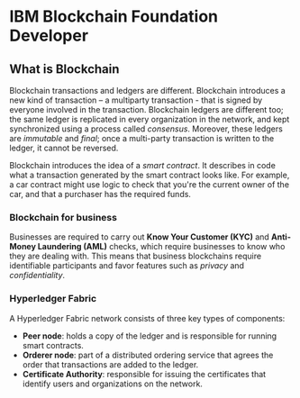 # IBM Blockchain Foundation Developer

## What is Blockchain

Blockchain transactions and ledgers are different. Blockchain introduces a new kind of transaction – a multiparty transaction - that is signed by everyone involved in the transaction. Blockchain ledgers are different too; the same ledger is replicated in every organization in the network, and kept synchronized using a process called *consensus*. Moreover, these ledgers are *immutable* and *final*; once a multi-party transaction is written to the ledger, it cannot be reversed.

Blockchain introduces the idea of a *smart contract*. It describes in code what a transaction generated by the smart contract looks like. For example, a car contract might use logic to check that you're the current owner of the car, and that a purchaser has the required funds. 

### Blockchain for business

Businesses  are required to carry out **Know Your Customer (KYC)** and **Anti-Money Laundering (AML)** checks, which require businesses to know who they are dealing with. This means that business blockchains require identifiable participants and favor features such as *privacy* and *confidentiality*.

### Hyperledger Fabric

A Hyperledger Fabric network consists of three key types of components:

- **Peer node**: holds a copy of the ledger and is responsible for running smart contracts.
- **Orderer node**: part of a distributed ordering service that agrees the order that transactions are added to the ledger.
- **Certificate Authority**: responsible for issuing the certificates that identify users and organizations on the network.